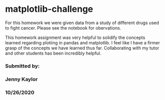 # matplotlib-challenge


For this homework we were given data from a study of different drugs used to fight cancer. Please see the notebook for obervations.
    

This homework assignment was very helpful to solidify the concepts learned regarding plotiing in pandas and matplotlib. I feel like I have a firmer grasp of the concepts we have learned thus far. Collaborating with my tutor and other students has been incredibly helpful.


### Submitted by:
### Jenny Kaylor
### 10/26/2020
